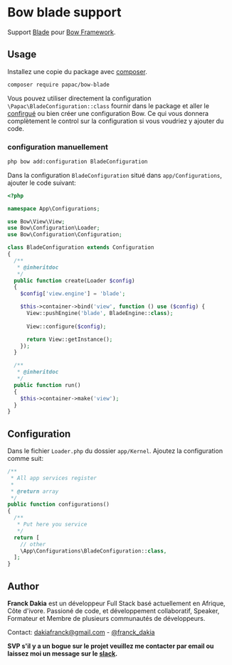 # Bow blade support

Support [Blade](https://laravel.com/docs/5.7/views) pour [Bow Framework](https://github.com/bowapp/app).

## Usage

Installez une copie du package avec [composer](https://getcomposer.org).

```bash
composer require papac/bow-blade
```

Vous pouvez utiliser directement la configuration `\Papac\BladeConfiguration::class` fournir dans le package et aller le [confirgué](#configuration) ou bien créer une configuration Bow. Ce qui vous donnera complètement le control sur la configuration si vous voudriez y ajouter du code.

### configuration manuellement

```bash
php bow add:configuration BladeConfiguration
```

Dans la configuration `BladeConfiguration` situé dans `app/Configurations`, ajouter le code suivant:

```php
<?php

namespace App\Configurations;

use Bow\View\View;
use Bow\Configuration\Loader;
use Bow\Configuration\Configuration;

class BladeConfiguration extends Configuration
{
  /**
   * @inheritdoc
   */
  public function create(Loader $config)
  {
    $config['view.engine'] = 'blade';

    $this->container->bind('view', function () use ($config) {
      View::pushEngine('blade', BladeEngine::class);
      
      View::configure($config);

      return View::getInstance();
    });
  }

  /**
   * @inheritdoc
   */
  public function run()
  {
    $this->container->make('view');
  }
}
```

## Configuration

Dans le fichier `Loader.php` du dossier `app/Kernel`. Ajoutez la configuration comme suit:

```php
/**
 * All app services register
 *
 * @return array
 */
public function configurations()
{
  /**
   * Put here you service
   */
  return [
    // other
    \App\Configurations\BladeConfiguration::class,
  ];
}
```

## Author

**Franck Dakia** est un développeur Full Stack basé actuellement en Afrique, Côte d'ivore. Passioné de code, et développement collaboratif, Speaker, Formateur et Membre de plusieurs communautés de développeurs.

Contact: [dakiafranck@gmail.com](mailto:dakiafranck@gmail.com) - [@franck_dakia](https://twitter.com/franck_dakia)

**SVP s'il y a un bogue sur le projet veuillez me contacter par email ou laissez moi un message sur le [slack](https://bowphp.slack.com).**